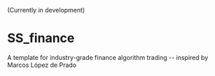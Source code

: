 (Currently in development)
# SS_finance
A template for industry-grade finance algorithm trading -- inspired by Marcos López de Prado


